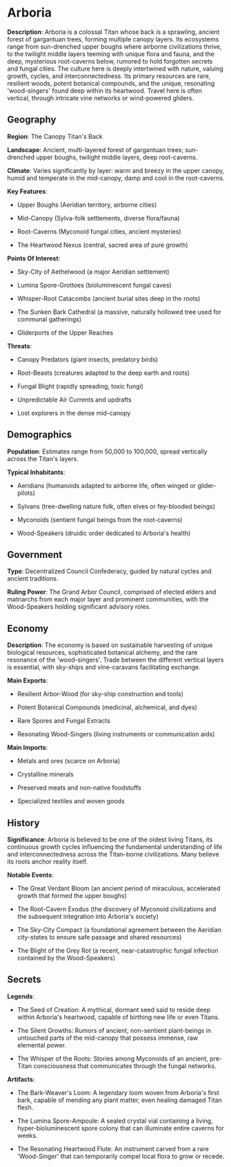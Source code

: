 
# Arboria
**Description**: Arboria is a colossal Titan whose back is a sprawling, ancient forest of gargantuan trees, forming multiple canopy layers. Its ecosystems range from sun-drenched upper boughs where airborne civilizations thrive, to the twilight middle layers teeming with unique flora and fauna, and the deep, mysterious root-caverns below, rumored to hold forgotten secrets and fungal cities. The culture here is deeply intertwined with nature, valuing growth, cycles, and interconnectedness. Its primary resources are rare, resilient woods, potent botanical compounds, and the unique, resonating 'wood-singers' found deep within its heartwood. Travel here is often vertical, through intricate vine networks or wind-powered gliders.


## Geography
**Region**: The Canopy Titan's Back

**Landscape**: Ancient, multi-layered forest of gargantuan trees; sun-drenched upper boughs, twilight middle layers, deep root-caverns.

**Climate**: Varies significantly by layer: warm and breezy in the upper canopy, humid and temperate in the mid-canopy, damp and cool in the root-caverns.

**Key Features**:
- Upper Boughs (Aeridian territory, airborne cities)

- Mid-Canopy (Sylva-folk settlements, diverse flora/fauna)

- Root-Caverns (Myconoid fungal cities, ancient mysteries)

- The Heartwood Nexus (central, sacred area of pure growth)

**Points Of Interest**:
- Sky-City of Aethelwood (a major Aeridian settlement)

- Lumina Spore-Grottoes (bioluminescent fungal caves)

- Whisper-Root Catacombs (ancient burial sites deep in the roots)

- The Sunken Bark Cathedral (a massive, naturally hollowed tree used for communal gatherings)

- Gliderports of the Upper Reaches

**Threats**:
- Canopy Predators (giant insects, predatory birds)

- Root-Beasts (creatures adapted to the deep earth and roots)

- Fungal Blight (rapidly spreading, toxic fungi)

- Unpredictable Air Currents and updrafts

- Lost explorers in the dense mid-canopy


## Demographics
**Population**: Estimates range from 50,000 to 100,000, spread vertically across the Titan's layers.

**Typical Inhabitants**:
- Aeridians (humanoids adapted to airborne life, often winged or glider-pilots)

- Sylvans (tree-dwelling nature folk, often elves or fey-blooded beings)

- Myconoids (sentient fungal beings from the root-caverns)

- Wood-Speakers (druidic order dedicated to Arboria's health)


## Government
**Type**: Decentralized Council Confederacy, guided by natural cycles and ancient traditions.

**Ruling Power**: The Grand Arbor Council, comprised of elected elders and matriarchs from each major layer and prominent communities, with the Wood-Speakers holding significant advisory roles.


## Economy
**Description**: The economy is based on sustainable harvesting of unique biological resources, sophisticated botanical alchemy, and the rare resonance of the 'wood-singers'. Trade between the different vertical layers is essential, with sky-ships and vine-caravans facilitating exchange.

**Main Exports**:
- Resilient Arbor-Wood (for sky-ship construction and tools)

- Potent Botanical Compounds (medicinal, alchemical, and dyes)

- Rare Spores and Fungal Extracts

- Resonating Wood-Singers (living instruments or communication aids)

**Main Imports**:
- Metals and ores (scarce on Arboria)

- Crystalline minerals

- Preserved meats and non-native foodstuffs

- Specialized textiles and woven goods


## History
**Significance**: Arboria is believed to be one of the oldest living Titans, its continuous growth cycles influencing the fundamental understanding of life and interconnectedness across the Titan-borne civilizations. Many believe its roots anchor reality itself.

**Notable Events**:
- The Great Verdant Bloom (an ancient period of miraculous, accelerated growth that formed the upper boughs)

- The Root-Cavern Exodus (the discovery of Myconoid civilizations and the subsequent integration into Arboria's society)

- The Sky-City Compact (a foundational agreement between the Aeridian city-states to ensure safe passage and shared resources)

- The Blight of the Grey Rot (a recent, near-catastrophic fungal infection contained by the Wood-Speakers)


## Secrets
**Legends**:
- The Seed of Creation: A mythical, dormant seed said to reside deep within Arboria's heartwood, capable of birthing new life or even Titans.

- The Silent Growths: Rumors of ancient, non-sentient plant-beings in untouched parts of the mid-canopy that possess immense, raw elemental power.

- The Whisper of the Roots: Stories among Myconoids of an ancient, pre-Titan consciousness that communicates through the fungal networks.

**Artifacts**:
- The Bark-Weaver's Loom: A legendary loom woven from Arboria's first bark, capable of mending any plant matter, even healing damaged Titan flesh.

- The Lumina Spore-Ampoule: A sealed crystal vial containing a living, hyper-bioluminescent spore colony that can illuminate entire caverns for weeks.

- The Resonating Heartwood Flute: An instrument carved from a rare 'Wood-Singer' that can temporarily compel local flora to grow or recede.

